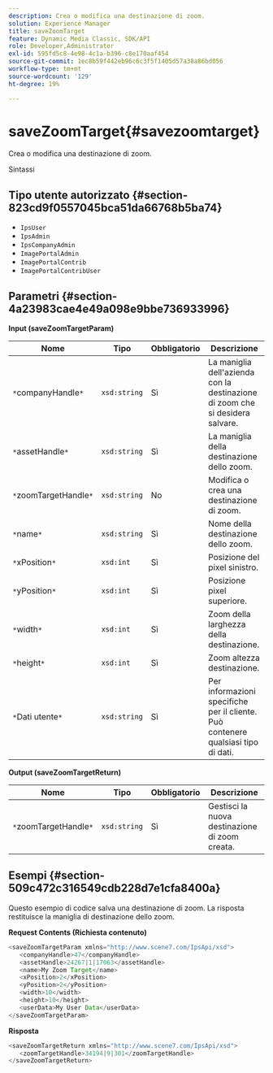```yaml
---
description: Crea o modifica una destinazione di zoom.
solution: Experience Manager
title: saveZoomTarget
feature: Dynamic Media Classic, SDK/API
role: Developer,Administrator
exl-id: 595fd5c8-4e98-4c1a-b396-c8e170aaf454
source-git-commit: 1ec8b59f442eb96c6c3f5f1405d57a38a86bd056
workflow-type: tm+mt
source-wordcount: '129'
ht-degree: 19%

---
```


# saveZoomTarget{#savezoomtarget}

Crea o modifica una destinazione di zoom.

Sintassi

## Tipo utente autorizzato {#section-823cd9f0557045bca51da66768b5ba74}

* `IpsUser`
* `IpsAdmin`
* `IpsCompanyAdmin`
* `ImagePortalAdmin`
* `ImagePortalContrib`
* `ImagePortalContribUser`

## Parametri {#section-4a23983cae4e49a098e9bbe736933996}

**Input (saveZoomTargetParam)**

| Nome | Tipo | Obbligatorio | Descrizione |
|---|---|---|---|
| `*`companyHandle`*` | `xsd:string` | Sì | La maniglia dell&#39;azienda con la destinazione di zoom che si desidera salvare. |
| `*`assetHandle`*` | `xsd:string` | Sì | La maniglia della destinazione dello zoom. |
| `*`zoomTargetHandle`*` | `xsd:string` | No | Modifica o crea una destinazione di zoom. |
| `*`name`*` | `xsd:string` | Sì | Nome della destinazione dello zoom. |
| `*`xPosition`*` | `xsd:int` | Sì | Posizione del pixel sinistro. |
| `*`yPosition`*` | `xsd:int` | Sì | Posizione pixel superiore. |
| `*`width`*` | `xsd:int` | Sì | Zoom della larghezza della destinazione. |
| `*`height`*` | `xsd:int` | Sì | Zoom altezza destinazione. |
| `*`Dati utente`*` | `xsd:string` | Sì | Per informazioni specifiche per il cliente. Può contenere qualsiasi tipo di dati. |

**Output (saveZoomTargetReturn)**

| Nome | Tipo | Obbligatorio | Descrizione |
|---|---|---|---|
| `*`zoomTargetHandle`*` | `xsd:string` | Sì | Gestisci la nuova destinazione di zoom creata. |

## Esempi {#section-509c472c316549cdb228d7e1cfa8400a}

Questo esempio di codice salva una destinazione di zoom. La risposta restituisce la maniglia di destinazione dello zoom.

**Request Contents (Richiesta contenuto)**

```java
<saveZoomTargetParam xmlns="http://www.scene7.com/IpsApi/xsd">
   <companyHandle>47</companyHandle>
   <assetHandle>24267|1|17063</assetHandle>
   <name>My Zoom Target</name>
   <xPosition>2</xPosition>
   <yPosition>2</yPosition>
   <width>10</width>
   <height>10</height>
   <userData>My User Data</userData>
</saveZoomTargetParam>
```

**Risposta**

```java
<saveZoomTargetReturn xmlns="http://www.scene7.com/IpsApi/xsd">
   <zoomTargetHandle>34194|9|301</zoomTargetHandle>
</saveZoomTargetReturn>
```
